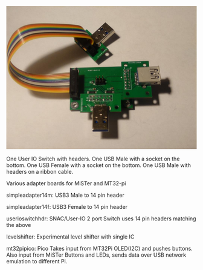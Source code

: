 ![](assembled.jpg)

One User IO Switch with headers.
One USB Male with a socket on the bottom.
One USB Female with a socket on the bottom.
One USB Male with headers on a ribbon cable.


Various adapter boards for MiSTer and MT32-pi

simpleadapter14m: USB3 Male to 14 pin header

simpleadapter14f: USB3 Female to 14 pin header

userioswitchhdr: SNAC/User-IO 2 port Switch uses 14 pin headers matching the above

levelshifter: Experimental level shifter with single IC

mt32pipico: Pico Takes input from MT32Pi OLED(I2C) and pushes buttons. Also input from MiSTer Buttons and LEDs, sends data over USB network emulation to different Pi.

